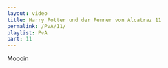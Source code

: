 ```yaml
---
layout: video
title: Harry Potter und der Penner von Alcatraz 11
permalink: /PvA/11/
playlist: PvA
part: 11
---
```

Moooin
